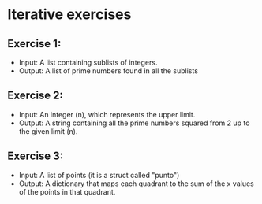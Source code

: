 # Iterative exercises

## Exercise 1:

- Input: A list containing sublists of integers.
- Output: A list of prime numbers found in all the sublists

## Exercise 2:

- Input: An integer (n), which represents the upper limit.
- Output: A string containing all the prime numbers squared from 2 up to the given limit (n).

## Exercise 3:

- Input: A list of points (it is a struct called "punto")
- Output: A dictionary that maps each quadrant to the sum of the x values of the points in that quadrant.
